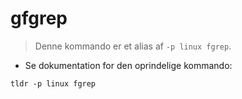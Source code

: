 # gfgrep

> Denne kommando er et alias af `-p linux fgrep`.

- Se dokumentation for den oprindelige kommando:

`tldr -p linux fgrep`
